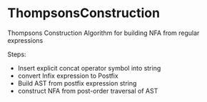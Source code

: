 # ThompsonsConstruction
Thompsons Construction Algorithm for building NFA from regular expressions

Steps:
  - Insert explicit concat operator symbol into string
  - convert Infix expression to Postfix
  - Build AST from postfix expression string
  - construct NFA from post-order traversal of AST
     
